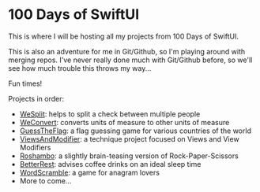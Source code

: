 # 100 Days of SwiftUI

This is where I will be hosting all my projects from 100 Days of SwiftUI.

This is also an adventure for me in Git/Github, so I'm playing around with merging repos.
I've never really done much with Git/Github before, so we'll see how much trouble this throws my way...

Fun times!

Projects in order:
* [WeSplit](https://github.com/ihuettel/100Days/tree/master/WeSplit): helps to split a check between multiple people
* [WeConvert](https://github.com/ihuettel/100Days/tree/master/WeConvert): converts units of measure to other units of measure
* [GuessTheFlag](https://github.com/ihuettel/100Days/tree/master/GuessTheFlag): a flag guessing game for various countries of the world
* [ViewsAndModifier](https://github.com/ihuettel/100Days/tree/master/ViewsAndModifiers): a technique project focused on Views and View Modifiers
* [Roshambo](https://github.com/ihuettel/100Days/tree/master/Roshambo): a slightly brain-teasing version of Rock-Paper-Scissors
* [BetterRest](https://github.com/ihuettel/100Days/tree/master/BetterRest): advises coffee drinks on an ideal sleep time
* [WordScramble](https://github.com/ihuettel/100Days/tree/master/WordScramble): a game for anagram lovers
* More to come...
